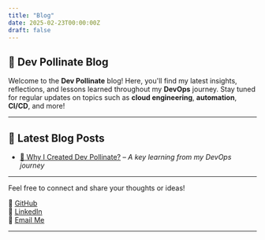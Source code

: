 ```yaml
---
title: "Blog"
date: 2025-02-23T00:00:00Z
draft: false
---
```


## 🌱 Dev Pollinate Blog

Welcome to the **Dev Pollinate** blog! Here, you'll find my latest insights, reflections, and lessons learned throughout my **DevOps** journey. Stay tuned for regular updates on topics such as **cloud engineering**, **automation**, **CI/CD**, and more!

---

## 📖 Latest Blog Posts

- [📌 Why I Created Dev Pollinate?](https://rex-makusia.github.io/blog/) – *A key learning from my DevOps journey*

---

Feel free to connect and share your thoughts or ideas!

🔗 [GitHub](https://github.com/rex-makusia)  
🔗 [LinkedIn](https://www.linkedin.com/in/rex-makusia-00333994/)  
📩 [Email Me](mailto:devpollinate@gmail.com)

---
